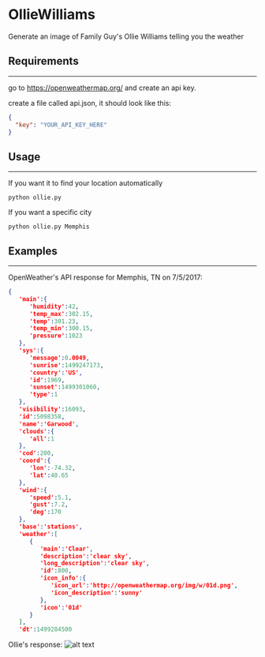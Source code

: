 # OllieWilliams

Generate an image of Family Guy's Ollie Williams telling you the weather

## Requirements
----
go to https://openweathermap.org/ and create an api key.

create a file called api.json, it should look like this:
```json
{
  "key": "YOUR_API_KEY_HERE"
}
```

## Usage
-----

If you want it to find your location automatically
```commandline
python ollie.py
```

If you want a specific city
```commandline
python ollie.py Memphis
```

## Examples
----

OpenWeather's API response for Memphis, TN on 7/5/2017:
```json
{  
   'main':{  
      'humidity':42,
      'temp_max':302.15,
      'temp':301.23,
      'temp_min':300.15,
      'pressure':1023
   },
   'sys':{  
      'message':0.0049,
      'sunrise':1499247173,
      'country':'US',
      'id':1969,
      'sunset':1499301060,
      'type':1
   },
   'visibility':16093,
   'id':5098358,
   'name':'Garwood',
   'clouds':{  
      'all':1
   },
   'cod':200,
   'coord':{  
      'lon':-74.32,
      'lat':40.65
   },
   'wind':{  
      'speed':5.1,
      'gust':7.2,
      'deg':170
   },
   'base':'stations',
   'weather':[  
      {  
         'main':'Clear',
         'description':'clear sky',
         'long_description':'clear sky',
         'id':800,
         'icon_info':{  
            'icon_url':'http://openweathermap.org/img/w/01d.png',
            'icon_description':'sunny'
         },
         'icon':'01d'
      }
   ],
   'dt':1499284500

```

Ollie's response:
![alt text](http://i.imgur.com/jUeN4sf.jpg)